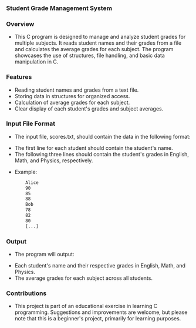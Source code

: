 ### Student Grade Management System
### Overview
* This C program is designed to manage and analyze student grades for multiple subjects. It reads student names and their grades from a file and calculates the average grades for each subject. The program showcases the use of structures, file handling, and basic data manipulation in C.

### Features
- Reading student names and grades from a text file.
- Storing data in structures for organized access.
- Calculation of average grades for each subject.
- Clear display of each student's grades and subject averages.


### Input File Format
* The input file, scores.txt, should contain the data in the following format:

- The first line for each student should contain the student's name.
- The following three lines should contain the student's grades in English, Math, and Physics, respectively.
* Example:

	```sh
		Alice
		90
		85
		88
		Bob
		78
		82
		80
		[...]

### Output
* The program will output:

- Each student's name and their respective grades in English, Math, and Physics.
- The average grades for each subject across all students.

### Contributions
* This project is part of an educational exercise in learning C programming. Suggestions and improvements are welcome, but please note that this is a beginner's project, primarily for learning purposes.